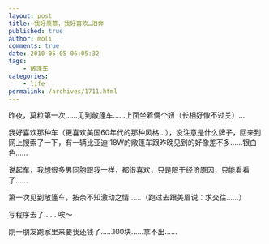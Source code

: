 ```yaml
---
layout: post
title: 我好羡慕，我好喜欢…泪奔
published: true
author: moli
comments: true
date: 2010-05-05 06:05:32
tags:
    - 敞篷车
categories:
    - life
permalink: /archives/1711.html
---
```

昨夜，莫粒第一次……见到敞篷车……上面坐着俩个妞（长相好像不过关）…

我好喜欢那种车（更喜欢美国60年代的那种风格…），没注意是什么牌子，回来到网上搜索了一下，有一辆比亚迪 18W的敞篷车跟昨晚见到的好像差不多……银白色……

说起车，我想很多男同胞跟我一样，都很喜欢，只是限于经济原因，只能看看了……

第一次见到敞篷车，按奈不知激动之情……（跑过去跟美眉说：求交往……）

写程序去了…… 唉～

刚一朋友跑家里来要我还钱了……100块……拿不出……